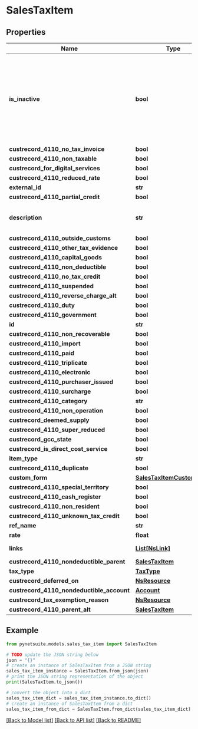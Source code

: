 # SalesTaxItem


## Properties

Name | Type | Description | Notes
------------ | ------------- | ------------- | -------------
**is_inactive** | **bool** | Check this box to inactivate this record. Inactive records do not show on transactions and records for selection in lists. | [optional] 
**custrecord_4110_no_tax_invoice** | **bool** |  | [optional] 
**custrecord_4110_non_taxable** | **bool** |  | [optional] 
**custrecord_for_digital_services** | **bool** |  | [optional] 
**custrecord_4110_reduced_rate** | **bool** |  | [optional] 
**external_id** | **str** |  | [optional] 
**custrecord_4110_partial_credit** | **bool** |  | [optional] 
**description** | **str** | Enter a description for this record. | [optional] 
**custrecord_4110_outside_customs** | **bool** |  | [optional] 
**custrecord_4110_other_tax_evidence** | **bool** |  | [optional] 
**custrecord_4110_capital_goods** | **bool** |  | [optional] 
**custrecord_4110_non_deductible** | **bool** |  | [optional] 
**custrecord_4110_no_tax_credit** | **bool** |  | [optional] 
**custrecord_4110_suspended** | **bool** |  | [optional] 
**custrecord_4110_reverse_charge_alt** | **bool** |  | [optional] 
**custrecord_4110_duty** | **bool** |  | [optional] 
**custrecord_4110_government** | **bool** |  | [optional] 
**id** | **str** |  | [optional] 
**custrecord_4110_non_recoverable** | **bool** |  | [optional] 
**custrecord_4110_import** | **bool** |  | [optional] 
**custrecord_4110_paid** | **bool** |  | [optional] 
**custrecord_4110_triplicate** | **bool** |  | [optional] 
**custrecord_4110_electronic** | **bool** |  | [optional] 
**custrecord_4110_purchaser_issued** | **bool** |  | [optional] 
**custrecord_4110_surcharge** | **bool** |  | [optional] 
**custrecord_4110_category** | **str** |  | [optional] 
**custrecord_4110_non_operation** | **bool** |  | [optional] 
**custrecord_deemed_supply** | **bool** |  | [optional] 
**custrecord_4110_super_reduced** | **bool** |  | [optional] 
**custrecord_gcc_state** | **bool** |  | [optional] 
**custrecord_is_direct_cost_service** | **bool** |  | [optional] 
**item_type** | **str** |  | [optional] 
**custrecord_4110_duplicate** | **bool** |  | [optional] 
**custom_form** | [**SalesTaxItemCustomForm**](SalesTaxItemCustomForm.md) |  | [optional] 
**custrecord_4110_special_territory** | **bool** |  | [optional] 
**custrecord_4110_cash_register** | **bool** |  | [optional] 
**custrecord_4110_non_resident** | **bool** |  | [optional] 
**custrecord_4110_unknown_tax_credit** | **bool** |  | [optional] 
**ref_name** | **str** |  | [optional] 
**rate** | **float** |  | [optional] 
**links** | [**List[NsLink]**](NsLink.md) |  | [optional] [readonly] 
**custrecord_4110_nondeductible_parent** | [**SalesTaxItem**](SalesTaxItem.md) |  | [optional] 
**tax_type** | [**TaxType**](TaxType.md) |  | [optional] 
**custrecord_deferred_on** | [**NsResource**](NsResource.md) |  | [optional] 
**custrecord_4110_nondeductible_account** | [**Account**](Account.md) |  | [optional] 
**custrecord_tax_exemption_reason** | [**NsResource**](NsResource.md) |  | [optional] 
**custrecord_4110_parent_alt** | [**SalesTaxItem**](SalesTaxItem.md) |  | [optional] 

## Example

```python
from pynetsuite.models.sales_tax_item import SalesTaxItem

# TODO update the JSON string below
json = "{}"
# create an instance of SalesTaxItem from a JSON string
sales_tax_item_instance = SalesTaxItem.from_json(json)
# print the JSON string representation of the object
print(SalesTaxItem.to_json())

# convert the object into a dict
sales_tax_item_dict = sales_tax_item_instance.to_dict()
# create an instance of SalesTaxItem from a dict
sales_tax_item_from_dict = SalesTaxItem.from_dict(sales_tax_item_dict)
```
[[Back to Model list]](../README.md#documentation-for-models) [[Back to API list]](../README.md#documentation-for-api-endpoints) [[Back to README]](../README.md)


